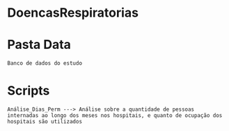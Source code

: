# DoencasRespiratorias

# Pasta Data

    Banco de dados do estudo

# Scripts

    Análise_Dias_Perm ---> Análise sobre a quantidade de pessoas internadas ao longo dos meses nos hospitais, e quanto de ocupação dos hospitais são utilizados